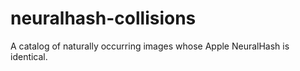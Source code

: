 # neuralhash-collisions
A catalog of naturally occurring images whose Apple NeuralHash is identical.
